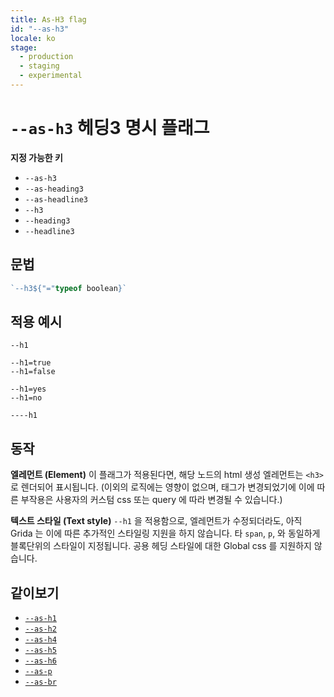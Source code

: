 ```yaml
---
title: As-H3 flag
id: "--as-h3"
locale: ko
stage:
  - production
  - staging
  - experimental
---
```


# `--as-h3` 헤딩3 명시 플래그

**지정 가능한 키**

- `--as-h3`
- `--as-heading3`
- `--as-headline3`
- `--h3`
- `--heading3`
- `--headline3`

## 문법

```ts
`--h3${"="typeof boolean}`
```

## 적용 예시

```
--h1

--h1=true
--h1=false

--h1=yes
--h1=no

----h1
```

## 동작

**엘레먼트 (Element)**
이 플래그가 적용된다면, 해당 노드의 html 생성 엘레먼트는 `<h3>` 로 렌더되어 표시됩니다. (이외의 로직에는 영향이 없으며, 태그가 변경되었기에 이에 따른 부작용은 사용자의 커스텀 css 또는 query 에 따라 변경될 수 있습니다.)

**텍스트 스타일 (Text style)**
`--h1` 을 적용함으로, 엘레먼트가 수정되더라도, 아직 Grida 는 이에 따른 추가적인 스타일링 지원을 하지 않습니다. 타 `span`, `p`, 와 동일하게 블록단위의 스타일이 지정됩니다. 공용 헤딩 스타일에 대한 Global css 를 지원하지 않습니다.

## 같이보기

- [`--as-h1`](../--as-h1)
- [`--as-h2`](../--as-h2)
- [`--as-h4`](../--as-h4)
- [`--as-h5`](../--as-h5)
- [`--as-h6`](../--as-h6)
- [`--as-p`](../--as-p)
- [`--as-br`](../--as-br)
